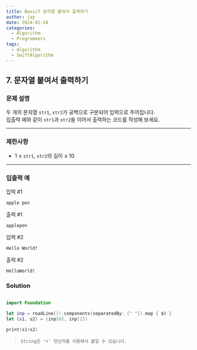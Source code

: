 ```yaml
---
title: Basic7 문자열 붙여서 출력하기
author: jay
date: 2024-01-10
categories:
  - Algorithm
  - Programmers
tags:
  - Algorithm
  - SwiftAlgorithm
---
```

## 7. 문자열 붙여서 출력하기

### 문제 설명

두 개의 문자열 `str1`, `str2`가 공백으로 구분되어 입력으로 주어집니다.  
입출력 예와 같이 `str1`과 `str2`을 이어서 출력하는 코드를 작성해 보세요.

---

### 제한사항

- 1 ≤ `str1`, `str2`의 길이 ≤ 10

---

### 입출력 예

입력 #1

```
apple pen
```

출력 #1

```
applepen
```

입력 #2

```
Hello World!
```

출력 #2

```
HelloWorld!
```

### Solution

```swift

import Foundation

let inp = readLine()!.components(separatedBy: [" "]).map { $0 }
let (s1, s2) = (inp[0], inp[1])

print(s1+s2)

```
>`String은 '+' 연산자를 이용해서 붙일 수 있습니다.`
